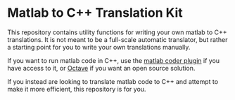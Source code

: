 # Matlab to C++ Translation Kit

This repository contains utility functions for writing your own matlab to C++ translations.
It is not meant to be a full-scale automatic translator, but rather a starting point for you to write your own translations manually.

If you want to run matlab code in C++, use the [matlab coder plugin](https://www.mathworks.com/help/coder/ug/cpp-code-generation.html) if you have access to it, 
or [Octave](https://docs.octave.org/interpreter/Standalone-Programs.html#Standalone-Programs) if you want an open source solution.

If you instead are looking to translate matlab code to C++ and attempt to make it more efficient, this repository is for you.